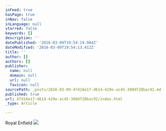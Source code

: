 ```yaml
---
inFeed: true
hasPage: true
inNav: false
inLanguage: null
starred: false
keywords: []
description: ''
datePublished: '2016-03-09T19:54:19.964Z'
dateModified: '2016-03-09T19:54:13.412Z'
title: ''
author: []
authors: []
publisher:
  name: null
  domain: null
  url: null
  favicon: null
sourcePath: _posts/2016-03-09-47d18e17-d614-429e-ac45-380df20bac92.md
published: true
url: 47d18e17-d614-429e-ac45-380df20bac92/index.html
_type: Article

---
```

Royal Enfield
![](https://the-grid-user-content.s3-us-west-2.amazonaws.com/5ff50885-ea6a-4f62-8b63-6136634c0484.jpg)